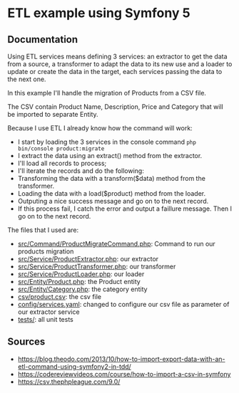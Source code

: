 # ETL example using Symfony 5

## Documentation

Using ETL services means defining 3 services: an extractor to get the data from a source, a transformer to adapt the data to its new use and a loader to update or create the data in the target, each services passing the data to the next one.

In this example I'll handle the migration of Products from a CSV file.

The CSV contain Product Name, Description, Price and Category that will be imported to separate Entity.

Because I use ETL I already know how the command will work:

- I start by loading the 3 services in the console command ```php bin/console product:migrate```
- I extract the data using an extract() method from the extractor.
- I'll load all records to process;
- I'll iterate the records and do the following:
- Transforming the data with a transform($data) method from the transformer.
- Loading the data with a load($product) method from the loader.
- Outputing a nice success message and go on to the next record.
- If this process fail, I catch the error and output a faillure message. Then I go on to the next record.

The files that I used are:

- [src/Command/ProductMigrateCommand.php](src/Command/ProductMigrateCommand.php): Command to run our products migration
- [src/Service/ProductExtractor.php](src/Service/ProductExtractor.php): our extractor
- [src/Service/ProductTransformer.php](src/Service/ProductTransformer.php): our transformer
- [src/Service/ProductLoader.php](src/Service/ProductLoader.php): our loader
- [src/Entity/Product.php](src/Entity/Product.php): the Product entity
- [src/Entity/Category.php](src/Entity/Category.php): the category entity
- [csv/product.csv](csv/product.csv): the csv file
- [config/services.yaml](config/services.yaml): changed to configure our csv file as parameter of our extractor service
- [tests/](tests/): all unit tests


## Sources

- https://blog.theodo.com/2013/10/how-to-import-export-data-with-an-etl-command-using-symfony2-in-tdd/
- https://codereviewvideos.com/course/how-to-import-a-csv-in-symfony
- https://csv.thephpleague.com/9.0/